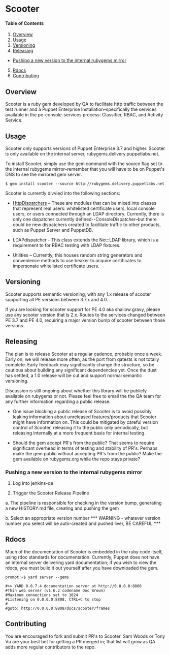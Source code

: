 # Scooter

#### Table of Contents

1. [Overview](#overview)
2. [Usage](#usage)
3. [Versioning](#versioning)
4. [Releasing](#releasing)
  * [Pushing a new version to the internal rubygems mirror](#pushing-a-new-version-to-the-internal-rubygems-mirror)
5. [Rdocs](#rdocs)
6. [Contributing](#contributing)

## Overview

Scooter is a ruby gem developed by QA to facilitate http traffic between the
test runner and a Puppet Enterprise Installation–specifically the services
available in the pe-console-services process: Classifier, RBAC, and Activity
Service.

## Usage

Scooter only supports versions of Puppet Enterprise 3.7 and higher. Scooter is only available on the internal server, rubygems.delivery.puppetlabs.net.

To install Scooter, simply use the gem command with the source flag set to the internal rubygems mirror–remember that you will have to be on Puppet's DNS to see the mirrored gem server.

```
$ gem install scooter --source http://rubygems.delivery.puppetlabs.net
```

Scooter is currently divvied into the following sections:

 - [HttpDispatchers](docs/http_dispatchers.md) – These are modules that can be mixed into classes that represent real users: whitelisted certificate users, local console users, or users connected through an LDAP directory. Currently, there is only one dispatcher currently defined--ConsoleDispatcher–but there could be new dispatchers created to facilitate traffic to other products, such as Puppet Server and PuppetDB.

 - LDAPdispatcher – This class extends the Net::LDAP library, which is a requirement to for RBAC testing with LDAP fixtures.
 - Utilities – Currently, this houses random string generators and convenience methods to use beaker to acquire certificates to impersonate whitelisted certificate users.

## Versioning

Scooter supports semantic versioning, with any 1.x release of scooter supporting all PE versions between 3.7.x and 4.0.

If you are looking for scooter support for PE 4.0 aka shallow gravy, please use any scooter version that is 2.x. Routes to the services changed between PE 3.7 and PE 4.0, requiring a major version bump of scooter between those versions.

## Releasing

The plan is to release Scooter at a regular cadence, probably once a week. Early on, we will release more often, as the port from qatests is not totally complete. Early feedback may significantly change the structure, so be cautious about building any significant dependencies yet. Once the dust has settled, a 1.0 release will be cut and support normal semantic versioning.

Discussion is still ongoing about whether this library will be publicly available on rubygems or not. Please feel free to email the the QA team for any further information regarding a public release.

 - One issue blocking a public release of Scooter is to avoid possibly leaking information about unreleased features/products that Scooter might have information on. This could be mitigated by careful version control of Scooter, releasing it to the public only periodically, but releasing internally at a more frequent basis for internal testing.

 - Should the gem accept PR's from the public? That seems to require significant overhead in terms of testing and stability of PR's. Perhaps make the gem public without accepting PR's from the public? Make the gem available on rubygems.org while the repo stays private?

### Pushing a new version to the internal rubygems mirror

 1. Log into jenkins-qe

 2. Trigger the Scooter Release Pipeline

   a. The pipeline is responsible for checking in the version bump, generating a new HISTORY.md file, creating and pushing the gem

   b. Select an appropriate version number *** WARNING - whatever version number you select will be auto-created and pushed liver, BE CAREFUL ***

## Rdocs

Much of the documentation of Scooter is embedded in the ruby code itself, using rdoc standards for documentation. Currently, Puppet does not have an internal server delivering yard documentation; if you wish to view the rdocs, you must build it out yourself after you have downloaded the gem.

```
prompt:~$ yard server --gems

#>> YARD 0.8.7.4 documentation server at http://0.0.0.0:8808
#Thin web server (v1.6.2 codename Doc Brown)
#Maximum connections set to 1024
#Listening on 0.0.0.0:8808, CTRL+C to stop
#
#goto: http://0.0.0.0:8808/docs/scooter/frames
```

## Contributing

You are encouraged to fork and submit PR's to Scooter. Sam Woods or Tony Vu are your best bet for getting a PR merged in; that list will grow as QA adds more regular contributors to the repo.
